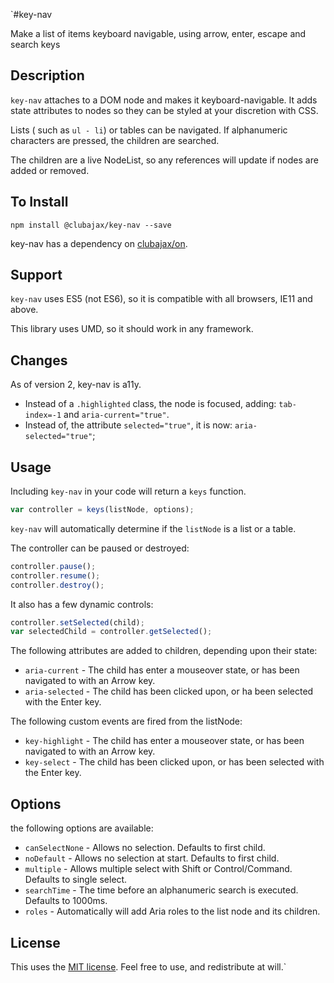 `#key-nav

Make a list of items keyboard navigable, using arrow, enter, escape and search keys

## Description

`key-nav` attaches to a DOM node and makes it keyboard-navigable. It adds state attributes to nodes so they can be styled 
at your discretion with CSS.

Lists ( such as `ul - li`) or tables can be navigated. If alphanumeric characters are pressed, the children are 
searched.

The children are a live NodeList, so any references will update if nodes are added or removed.

## To Install

    npm install @clubajax/key-nav --save
    
key-nav has a dependency on [clubajax/on](https://github.com/clubajax/on).

## Support

`key-nav` uses ES5 (not ES6), so it is compatible with all browsers, IE11 and above.

This library uses UMD, so it should work in any framework.

## Changes

As of version 2, key-nav is a11y. 
 * Instead of a `.highlighted` class, the node is focused, adding: `tab-index=-1` and `aria-current="true"`.
 * Instead of, the attribute `selected="true"`, it is now: `aria-selected="true"`;

## Usage

Including `key-nav` in your code will return a `keys` function.

```jsx harmony
var controller = keys(listNode, options);
```

`key-nav` will automatically determine if the `listNode` is a list or a table.

The controller can be paused or destroyed:
```jsx harmony
controller.pause();
controller.resume();
controller.destroy();
```

It also has a few dynamic controls:
```jsx harmony
controller.setSelected(child);
var selectedChild = controller.getSelected();
```

The following attributes are added to children, depending upon their state:

 * `aria-current` - The child has enter a mouseover state, or has been navigated to with an Arrow key.
 * `aria-selected` - The child has been clicked upon, or ha been selected with the Enter key. 

The following custom events are fired from the listNode:

 * `key-highlight` - The child has enter a mouseover state, or has been navigated to with an Arrow key.
 * `key-select` - The child has been clicked upon, or has been selected with the Enter key. 

## Options

the following options are available:

 * `canSelectNone` - Allows no selection. Defaults to first child.
 * `noDefault` - Allows no selection at start. Defaults to first child.
 * `multiple` - Allows multiple select with Shift or Control/Command. Defaults to single select.
 * `searchTime` - The time before an alphanumeric search is executed. Defaults to 1000ms.
 * `roles` - Automatically will add Aria roles to the list node and its children.

## License

This uses the [MIT license](./LICENSE). Feel free to use, and redistribute at will.`
